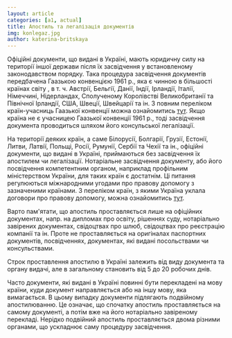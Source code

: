 ```yaml
---
layout: article
categories: [a1, actual]
title: Апостиль та легалізація документів
img: konlegaz.jpg
author: katerina-britskaya
---
```

Офіційні документи,  що видані в Україні, мають юридичну силу на території іншої держави після їх засвідчення у встановленому 
законодавством порядку. Така процедура засвідчення документів передбачена Гаазькою конвенцією 1961 р., яка є чинною в більшості 
країнах світу , в т. ч. Австрії, Бельгії, Данії, Індії, Ірландії, Італії, Німеччині, Нідерландах, Сполученому Королівстві 
Великобританії та Північної Ірландії, США, Швеції, Швейцарії та ін. З повним переліком країн-учасниць Гаазької конвенції можна 
ознайомитись [тут](http://www.hcch.net/index_en.php?act=conventions.status&cid=41 ). Якщо країна не є учасницею Гаазької 
конвенції 1961 р., тоді засвідчення документа проводиться шляхом його консульської легалізації.

На території деяких країн, а саме Білорусії, Болгарії, Грузії, Естонії, Литви, Латвії, Польщі, Росії, Румунії, Сербії та Чехії 
та ін., офіційні документи, що видані в Україні, приймаються без засвідчення їх апостилем чи легалізації. Нотаріальне 
засвідчення документу, або його посвідчення компетентним органом, наприклад профільним міністерством України, для таких країн 
є достатнім. Ці питання регулюються міжнародними угодами про правову допомогу з зазначеними країнами. З переліком країн, з 
якими Україна уклала договори про правову допомогу, можна ознайомитись [тут](http://zakon3.rada.gov.ua/laws/show/v1891323-12#n9). 

Варто пам'ятати, що апостиль проставляється лише на офіційних документах, напр. на дипломах про освіту, рішеннях суду, 
нотаріально завірених документах, свідоцтвах про шлюб, свідоцтвах про реєстрацію компанії та ін. Проте не проставляється 
на оригіналах паспортних документів, посвідченнях, документах, які видані посольствами чи консульствами.
	
Строк проставлення апостилю в Україні залежить від виду документа та органу видачі, але в загальному становить від 5 до 20 
робочих днів.
	
Часто документи, які видані в Україні повинні бути перекладені на мову країни, куди документ направляється або на іншу мову,
яка вимагається. В цьому випадку документи підлягають подвійному апостилюванню. Це означає, що спочатку апостиль 
проставляється на самому документі, а потім вже на його нотаріально завіреному перекладі. Нерідко подвійний апостиль 
проставляється двома різними органами, що ускладнює саму процедуру засвідчення.
	

